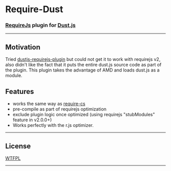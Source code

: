 # Require-Dust

### [RequireJs](http://requirejs.org/) plugin for [Dust.js](http://linkedin.github.com/dustjs/) ###

---

## Motivation ##
Tried [dustjs-requirejs-plugin](https://bitbucket.org/manuel_martin/dustjs-requirejs-plugin) but could not get it to work with requirejs v2, also didn't like the fact that it puts the entire dust.js source code as part of the plugin. This plugin takes the advantage of AMD and loads dust.js as a module.

## Features ##
- works the same way as [require-cs](https://github.com/jrburke/require-cs)
- pre-compile as part of requirejs optimization
- exclude plugin logic once optimized (using requirejs "stubModules" feature in v2.0.0+)
- Works perfectly with the r.js optimizer.

---

## License ##
[WTFPL](http://sam.zoy.org/wtfpl/)

---
